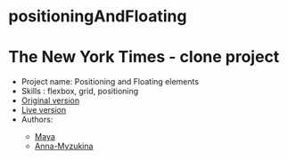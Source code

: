 # positioningAndFloating
<h1>The New York Times - clone project</h1>
<ul>
<li>
Project name: Positioning and Floating elements
</li>
<li>Skills : flexbox, grid, positioning</li>
<li><a href="https://www.nytimes.com/2014/03/18/science/space/detection-of-waves-in-space-buttresses-landmark-theory-of-big-bang.html?_r=0">Original version</a></li>
<li><a href="https://anna-myzukina.github.io/positioningAndFloating/">Live version</a></li>
<li>Authors:</li>
<ul>
<li><a href="https://github.com/maya88en">Maya</a></li>
<li><a href="https://github.com/Anna-Myzukina">Anna-Myzukina</a></li>
</ul>
</ul>
